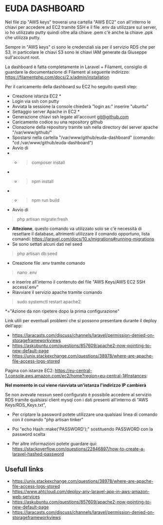 # EUDA DASHBOARD

Nel file zip "AWS keys" troverai una cartella "AWS EC2" con all'interno
le chiavi per accedere ad EC2 tramite SSH e il file .env da utilizzare
sul server, io ho utilizzato putty quindi oltre alla chiave .pem c'è
anche la chiave .ppk che utilizza putty.

Sempre in "AWS keys" ci sono le credenziali sia per il servizio RDS che
per S3, in particolare le chiavi S3 sono le chiavi IAM generate da
Giuseppe sull'account root.

La dashboard è fatta completamente in Laravel + Filament, consiglio di
guardare la documentazione di Filament al seguente indirizzo:
<https://filamentphp.com/docs/2.x/admin/installation>

Per il caricamento della dashboard su EC2 ho seguito questi step:

-   Creazione istanza EC2 \*
-   Login via ssh con putty
-   Avviata la sessione la console chiederà "login as:" inserire
    "ubuntu"
-   Settaggio server Apache in EC2 \*
-   Generazione chiavi ssh legate all'account <git@github.com>
-   Caricamento codice su una repository github
-   Clonazione della repository tramite ssh nella directory del server
    apache "/var/www/github/"
-   Spostarsi nella cartella "/var/www/github/euda-dashboard" (comando:
    "cd /var/www/github/euda-dashboard")
-   Avvio di
- - > composer install
- - > npm install
- - > npm run build
-   Avvio di
> php artisan migrate:fresh  
- **Attezione**, questo comando va
    utilizzato solo se c'è necessità di resettare il database,
    altrimenti utilizzare il comando opportuno, lista comandi:
    <https://laravel.com/docs/10.x/migrations#running-migrations>
- Se sono settati alcuni dati nel seed
> php artisan db:seed
-   Creazione file .env tramite comando
> nano .env
-   e inserire
    all'interno il contenuto del file "AWS Keys/AWS EC2 SSH access/.env"
-   Riavviare il servizio apache tramite comando
>  sudo systemctl restart apache2

\*="Azione da non ripetere dopo la prima configurazione"

Link utili per eventuali problemi che si possono presentare durante il
deploy dell'app:

-   <https://laracasts.com/discuss/channels/laravel/permission-denied-on-storageframeworkviews>
-   <https://askubuntu.com/questions/857609/apache2-now-pointing-to-new-default-page>
-   <https://unix.stackexchange.com/questions/38978/where-are-apache-file-access-logs-stored>

Pagina con istanze EC2:
<https://eu-central-1.console.aws.amazon.com/ec2/home?region=eu-central-1#Instances>:

**Nel momento in cui viene riavviata un'istanza l'indirizzo IP
cambierà**

Se non avevate nessun seed configurato è possibile accedere al servizio
RDS tramite qualsiasi client mysql con i dati presenti all'interno di
"AWS Keys/RDS_Keys.txt",

- Per criptare la password potete utilizzare una qualsiasi linea di
comando con il comando "php artisan tinker"

- Poi "echo Hash::make(\'PASSWORD\');" sostituendo PASSWORD con la
password scelta

- Per altre informazioni potete guardare qui:
<https://stackoverflow.com/questions/22846897/how-to-create-a-laravel-hashed-password>


## Usefull links

- https://unix.stackexchange.com/questions/38978/where-are-apache-file-access-logs-stored
- https://www.ahtcloud.com/deploy-any-laravel-app-in-aws-amazon-web-services
- https://askubuntu.com/questions/857609/apache2-now-pointing-to-new-default-page
- https://laracasts.com/discuss/channels/laravel/permission-denied-on-storageframeworkviews
